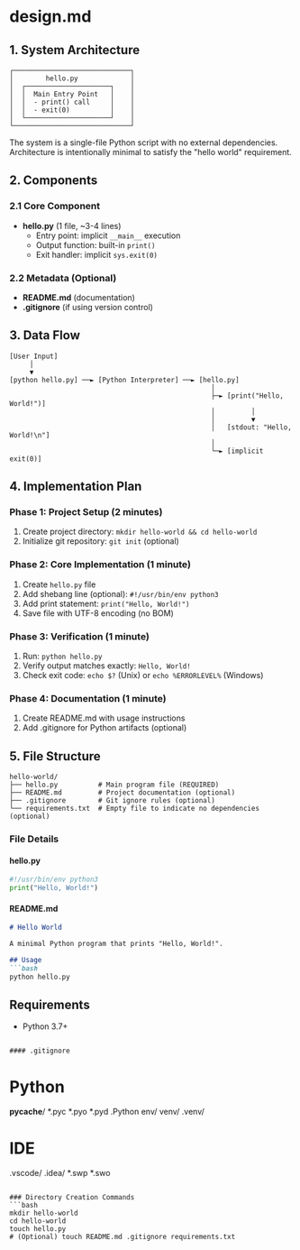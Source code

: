 # design.md

## 1. System Architecture

```
┌─────────────────────────────┐
│        hello.py             │
│  ┌─────────────────────┐    │
│  │  Main Entry Point   │    │
│  │  - print() call     │    │
│  │  - exit(0)          │    │
│  └─────────────────────┘    │
└─────────────────────────────┘
```

The system is a single-file Python script with no external dependencies. Architecture is intentionally minimal to satisfy the "hello world" requirement.

## 2. Components

### 2.1 Core Component
- **hello.py** (1 file, ~3-4 lines)
  - Entry point: implicit `__main__` execution
  - Output function: built-in `print()`
  - Exit handler: implicit `sys.exit(0)`

### 2.2 Metadata (Optional)
- **README.md** (documentation)
- **.gitignore** (if using version control)

## 3. Data Flow

```
[User Input]
     │
     ▼
[python hello.py] ──► [Python Interpreter] ──► [hello.py]
                                                  │
                                                  ├─► [print("Hello, World!")]
                                                  │         │
                                                  │         ▼
                                                  │   [stdout: "Hello, World!\n"]
                                                  │
                                                  └─► [implicit exit(0)]
```

## 4. Implementation Plan

### Phase 1: Project Setup (2 minutes)
1. Create project directory: `mkdir hello-world && cd hello-world`
2. Initialize git repository: `git init` (optional)

### Phase 2: Core Implementation (1 minute)
1. Create `hello.py` file
2. Add shebang line (optional): `#!/usr/bin/env python3`
3. Add print statement: `print("Hello, World!")`
4. Save file with UTF-8 encoding (no BOM)

### Phase 3: Verification (1 minute)
1. Run: `python hello.py`
2. Verify output matches exactly: `Hello, World!`
3. Check exit code: `echo $?` (Unix) or `echo %ERRORLEVEL%` (Windows)

### Phase 4: Documentation (1 minute)
1. Create README.md with usage instructions
2. Add .gitignore for Python artifacts (optional)

## 5. File Structure

```
hello-world/
├── hello.py          # Main program file (REQUIRED)
├── README.md         # Project documentation (optional)
├── .gitignore        # Git ignore rules (optional)
└── requirements.txt  # Empty file to indicate no dependencies (optional)
```

### File Details

#### hello.py
```python
#!/usr/bin/env python3
print("Hello, World!")
```

#### README.md
```markdown
# Hello World

A minimal Python program that prints "Hello, World!".

## Usage
```bash
python hello.py
```

## Requirements
- Python 3.7+
```

#### .gitignore
```
# Python
__pycache__/
*.pyc
*.pyo
*.pyd
.Python
env/
venv/
.venv/

# IDE
.vscode/
.idea/
*.swp
*.swo
```

### Directory Creation Commands
```bash
mkdir hello-world
cd hello-world
touch hello.py
# (Optional) touch README.md .gitignore requirements.txt
```
